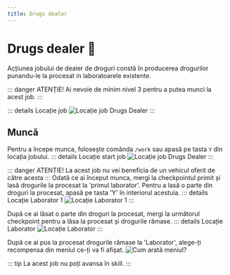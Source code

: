 ```yaml
---
title: Drugs dealer
---
```


# Drugs dealer 💊
Acțiunea jobului de dealer de droguri constă în producerea drogurilor punandu-le la procesat in laboratoarele existente.

::: danger ATENȚIE!
Ai nevoie de minim nivel 3 pentru a putea munci la acest job.
:::

::: details Locație job
![Locație job Drugs Dealer](https://i.imgur.com/nMcDXo1.png "Locație job Drugs Dealer")
:::
## Muncă
Pentru a începe munca, folosește comânda `/work` sau apasă pe tasta `Y` din locația jobului.
::: details Locație start job
![Locație job Drugs Dealer](https://i.imgur.com/f8Kvbg6.png "Locație job Drugs Dealer")
:::

::: danger ATENȚIE!
La acest job nu vei beneficia de un vehicul oferit de către acesta
:::
Odată ce ai început munca, mergi la checkpointul primit și lasă drogurile la procesat la 'primul laborator'. Pentru a lasă o parte din droguri la procesat, apasă pe tasta 'Y' în interiorul acestuia.
::: details Locație Laborator 1
![Locație Laborator 1](https://i.imgur.com/vJy1ziz.png "Locație Laborator 1")
:::

După ce ai lăsat o parte din droguri la procesat, mergi la următorul checkpoint pentru a lăsa la procesat și drogurile rămase.
::: details Locație Laborator 
![Locație Laborator ](https://i.imgur.com/j8ETvYX.png "Locație Laborator ")
:::

După ce ai pus la procesat drogurile rămase la 'Laborator', alege-ți recompensa din meniul ce-ți va fi afișat.
![Cum arată meniul? ](https://i.imgur.com/2VLTCRj.png "Cum arată meniul? ")

::: tip
La acest job nu poți avansa în skill.
:::
